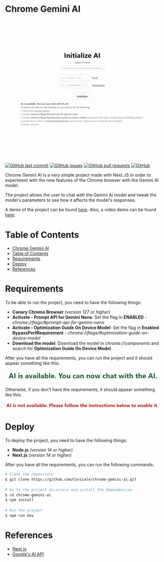 # Chrome Gemini AI

![Demo Preview](assets/demo.gif)

[![GitHub last commit](https://img.shields.io/github/last-commit/covicale/chrome-gemini-ai)](https://img.shields.io/github/last-commit/covicale/chrome-gemini-ai)
[![GitHub issues](https://img.shields.io/github/issues-raw/covicale/chrome-gemini-ai)](https://img.shields.io/github/issues-raw/covicale/chrome-gemini-ai)
[![GitHub pull requests](https://img.shields.io/github/issues-pr/covicale/chrome-gemini-ai)](https://img.shields.io/github/issues-pr/covicale/chrome-gemini-ai)
[![GitHub](https://img.shields.io/github/license/covicale/chrome-gemini-ai)](https://img.shields.io/github/license/covicale/chrome-gemini-ai)

Chrome Gemini AI is a very simple project made with Next.JS in order to experiment with the new features of the Chrome browser with the Gemini AI model.

The project allows the user to chat with the Gemini AI model and tweak the model's parameters to see how it affects the model's responses.

A demo of the project can be found [here](https://chrome-gemini-ai.vercel.app/). Also, a video demo can be found [here](https://www.youtube.com/watch?v=qhKf214KGA0).

# Table of Contents

- [Chrome Gemini AI](#chrome-gemini-ai)
- [Table of Contents](#table-of-contents)
- [Requirements](#requirements)
- [Deploy](#deploy)
- [References](#references)

# Requirements

To be able to run the project, you need to have the following things:

- **Canary Chrome Browser** _(version 127 or higher)_
- **Activate - Prompt API for Gemini Nano**: Set the flag in **ENABLED** - _chrome://flags/#prompt-api-for-gemini-nano_
- **Activate - Optimization Guide On Device Model**: Set the flag in **Enabled BypassPerfRequirement** - _chrome://flags/#optimization-guide-on-device-model_
- **Download the model**: Download the model in _chrome://components_ and search for **Optimization Guide On Device Model**

After you have all the requirements, you can run the project and it should appear something like this:

![AI is Available](assets/ai-available.png)

Otherwise, if you don't have the requirements, it should appear something like this:

![AI is Not Available](assets/ai-not-available.png)

# Deploy

To deploy the project, you need to have the following things:

- **Node.js** _(version 14 or higher)_
- **Next.js** _(version 14 or higher)_

After you have all the requirements, you can run the following commands:

```bash
# Clone the repository
$ git clone https://github.com/Covicale/chrome-gemini-ai.git

# Go to the project directory and install the dependencies
$ cd chrome-gemini-ai
$ npm install

# Run the project
$ npm run dev
```

# References

- [Next.js](https://nextjs.org/)
- [Google's AI API](https://github.com/explainers-by-googlers/prompt-api)
